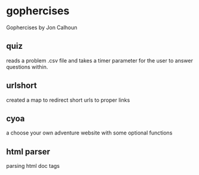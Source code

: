 # gophercises
Gophercises by Jon Calhoun

## quiz
reads a problem .csv file and takes a timer parameter for the user to answer questions within.

## urlshort
created a map to redirect short urls to proper links

## cyoa
a choose your own adventure website with some optional functions

## html parser
parsing html doc tags